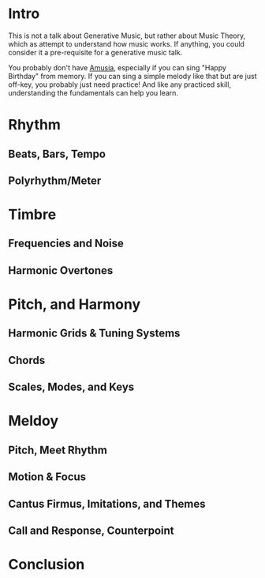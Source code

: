 # Intro

This is not a talk about Generative Music, but rather about Music Theory, which as attempt to understand how music works. If anything, you could consider it a pre-requisite for a generative music talk.

You probably don't have [Amusia](https://en.wikipedia.org/wiki/Amusia), especially if you can sing "Happy Birthday" from memory. If you can sing a simple melody like that but are just off-key, you probably just need practice! And like any practiced skill, understanding the fundamentals can help you learn.

# Rhythm

## Beats, Bars, Tempo

## Polyrhythm/Meter

# Timbre

## Frequencies and Noise

## Harmonic Overtones

# Pitch, and Harmony

## Harmonic Grids & Tuning Systems

## Chords

## Scales, Modes, and Keys

# Meldoy

## Pitch, Meet Rhythm

## Motion & Focus

## Cantus Firmus, Imitations, and Themes

## Call and Response, Counterpoint

# Conclusion
